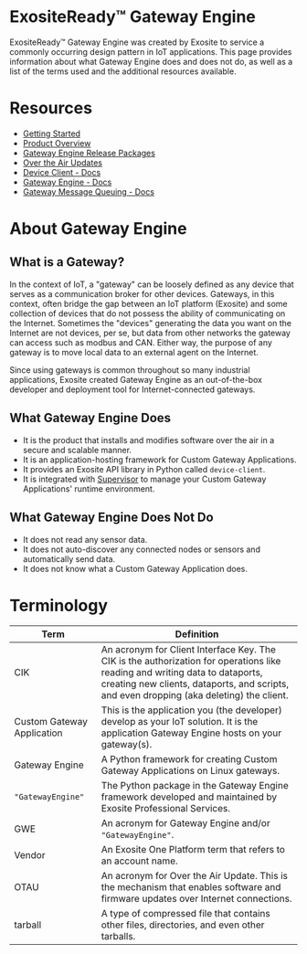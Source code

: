 # ExositeReady™ Gateway Engine

ExositeReady™ Gateway Engine was created by Exosite to service a commonly occurring
design pattern in IoT applications. This page provides information about
what Gateway Engine does and does not do, as well as a list of the terms 
used and the additional resources available. 

# Resources

* [Getting Started](getting_started)
* [Product Overview](product_overview) 
* [Gateway Engine Release Packages](release_packages)
* [Over the Air Updates](/gwe/otau/)
* [Device Client - Docs](/gwe/device-client/)
* [Gateway Engine - Docs](/gwe/gateway-engine/)
* [Gateway Message Queuing - Docs](/gwe/gmq/)

# About Gateway Engine 

## What is a Gateway?

In the context of IoT, a "gateway" can be loosely defined as any device
that serves as a communication broker for other devices. Gateways, in
this context, often bridge the gap between an IoT platform (Exosite) and
some collection of devices that do not possess the ability of
communicating on the Internet. Sometimes the "devices"
generating the data you want on the Internet are not devices, per se, but
data from other networks the gateway can access such as modbus and CAN.
Either way, the purpose of any gateway is to move local data to an
external agent on the Internet.

Since using gateways is common throughout so many industrial
applications, Exosite created Gateway Engine as an out-of-the-box developer 
and deployment tool for Internet-connected gateways.

## What Gateway Engine Does

* It is the product that installs and modifies software over the air
    in a secure and scalable manner.
* It is an application-hosting framework for Custom
    Gateway Applications.
* It provides an Exosite API library in Python called `device-client`.
* It is integrated with [Supervisor](http://supervisord.org) to manage
    your Custom Gateway Applications' runtime environment.

## What Gateway Engine Does Not Do

* It does not read any sensor data.
* It does not auto-discover any connected nodes or sensors and
    automatically send data.
* It does not know what a Custom Gateway Application does.

# Terminology

| Term          | Definition    |
| ------------- | ------------- |
| CIK           | An acronym for Client Interface Key. The CIK is the authorization for operations like reading and writing data to dataports, creating new clients, dataports, and scripts, and even dropping (aka deleting) the client.  |
| Custom Gateway Application  | This is the application you (the developer) develop as your IoT solution. It is the application Gateway Engine hosts on your gateway(s).  |
| Gateway Engine | A Python framework for creating Custom Gateway Applications on Linux gateways. |
| `"GatewayEngine"` | The Python package in the Gateway Engine framework developed and maintained by Exosite Professional Services.|
| GWE | An acronym for Gateway Engine and/or `"GatewayEngine"`. |
| Vendor | An Exosite One Platform term that refers to an account name. |
| OTAU | An acronym for Over the Air Update. This is the mechanism that enables software and firmware updates over Internet connections. |
| tarball | A type of compressed file that contains other files, directories, and even other tarballs. |
